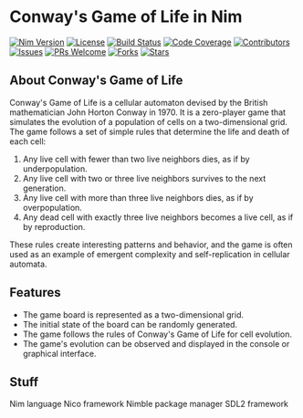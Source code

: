 # Conway's Game of Life in Nim

[![Nim Version](https://img.shields.io/badge/Nim-1.4.2-orange)](https://nim-lang.org/)
[![License](https://img.shields.io/badge/License-MIT-blue)](https://opensource.org/licenses/MIT)
[![Build Status](https://img.shields.io/github/workflow/status/yourusername/game-of-life-nim/Build%20and%20Test)](https://github.com/yourusername/game-of-life-nim/actions)
[![Code Coverage](https://img.shields.io/codecov/c/github/yourusername/game-of-life-nim)](https://codecov.io/gh/yourusername/game-of-life-nim)
[![Contributors](https://img.shields.io/github/contributors/yourusername/game-of-life-nim)](https://github.com/yourusername/game-of-life-nim/graphs/contributors)
[![Issues](https://img.shields.io/github/issues/yourusername/game-of-life-nim)](https://github.com/yourusername/game-of-life-nim/issues)
[![PRs Welcome](https://img.shields.io/badge/PRs-welcome-brightgreen)](https://github.com/yourusername/game-of-life-nim/pulls)
[![Forks](https://img.shields.io/github/forks/yourusername/game-of-life-nim)](https://github.com/yourusername/game-of-life-nim/network/members)
[![Stars](https://img.shields.io/github/stars/yourusername/game-of-life-nim)](https://github.com/yourusername/game-of-life-nim/stargazers)

## About Conway's Game of Life

Conway's Game of Life is a cellular automaton devised by the British mathematician John Horton Conway in 1970. It is a zero-player game that simulates the evolution of a population of cells on a two-dimensional grid. The game follows a set of simple rules that determine the life and death of each cell:

1. Any live cell with fewer than two live neighbors dies, as if by underpopulation.
2. Any live cell with two or three live neighbors survives to the next generation.
3. Any live cell with more than three live neighbors dies, as if by overpopulation.
4. Any dead cell with exactly three live neighbors becomes a live cell, as if by reproduction.

These rules create interesting patterns and behavior, and the game is often used as an example of emergent complexity and self-replication in cellular automata.

## Features

- The game board is represented as a two-dimensional grid.
- The initial state of the board can be randomly generated.
- The game follows the rules of Conway's Game of Life for cell evolution.
- The game's evolution can be observed and displayed in the console or graphical interface.

## Stuff

Nim language
Nico framework
Nimble package manager
SDL2 framework
